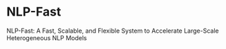 # NLP-Fast
NLP-Fast: A Fast, Scalable, and Flexible System to Accelerate Large-Scale Heterogeneous NLP Models
